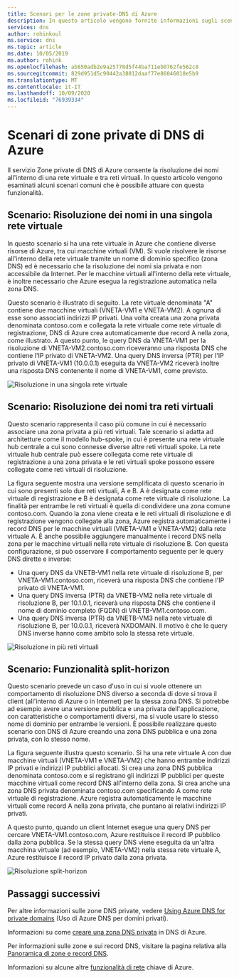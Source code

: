 ```yaml
---
title: Scenari per le zone private-DNS di Azure
description: In questo articolo vengono fornite informazioni sugli scenari comuni per l'utilizzo di Zone private di DNS di Azure.
services: dns
author: rohinkoul
ms.service: dns
ms.topic: article
ms.date: 10/05/2019
ms.author: rohink
ms.openlocfilehash: ab850adb2e9a25778d5f44ba711eb0762fe562c8
ms.sourcegitcommit: 829d951d5c90442a38012daaf77e86046018e5b9
ms.translationtype: MT
ms.contentlocale: it-IT
ms.lasthandoff: 10/09/2020
ms.locfileid: "76939334"
---
```

# <a name="azure-dns-private-zones-scenarios"></a>Scenari di zone private di DNS di Azure

Il servizio Zone private di DNS di Azure consente la risoluzione dei nomi all'interno di una rete virtuale e tra reti virtuali. In questo articolo vengono esaminati alcuni scenari comuni che è possibile attuare con questa funzionalità.

## <a name="scenario-name-resolution-scoped-to-a-single-virtual-network"></a>Scenario: Risoluzione dei nomi in una singola rete virtuale
In questo scenario si ha una rete virtuale in Azure che contiene diverse risorse di Azure, tra cui macchine virtuali (VM). Si vuole risolvere le risorse all'interno della rete virtuale tramite un nome di dominio specifico (zona DNS) ed è necessario che la risoluzione dei nomi sia privata e non accessibile da Internet. Per le macchine virtuali all'interno della rete virtuale, è inoltre necessario che Azure esegua la registrazione automatica nella zona DNS. 

Questo scenario è illustrato di seguito. La rete virtuale denominata "A" contiene due macchine virtuali (VNETA-VM1 e VNETA-VM2). A ognuna di esse sono associati indirizzi IP privati. Una volta creata una zona privata denominata contoso.com e collegata la rete virtuale come rete virtuale di registrazione, DNS di Azure crea automaticamente due record A nella zona, come illustrato. A questo punto, le query DNS da VNETA-VM1 per la risoluzione di VNETA-VM2.contoso.com riceveranno una risposta DNS che contiene l'IP privato di VNETA-VM2. Una query DNS inversa (PTR) per l'IP privato di VNETA-VM1 (10.0.0.1) eseguita da VNETA-VM2 riceverà inoltre una risposta DNS contenente il nome di VNETA-VM1, come previsto. 

![Risoluzione in una singola rete virtuale](./media/private-dns-scenarios/single-vnet-resolution.png)

## <a name="scenario-name-resolution-across-virtual-networks"></a>Scenario: Risoluzione dei nomi tra reti virtuali

Questo scenario rappresenta il caso più comune in cui è necessario associare una zona privata a più reti virtuali. Tale scenario si adatta ad architetture come il modello hub-spoke, in cui è presente una rete virtuale hub centrale a cui sono connesse diverse altre reti virtuali spoke. La rete virtuale hub centrale può essere collegata come rete virtuale di registrazione a una zona privata e le reti virtuali spoke possono essere collegate come reti virtuali di risoluzione. 

La figura seguente mostra una versione semplificata di questo scenario in cui sono presenti solo due reti virtuali, A e B. A è designata come rete virtuale di registrazione e B è designata come rete virtuale di risoluzione. La finalità per entrambe le reti virtuali è quella di condividere una zona comune contoso.com. Quando la zona viene creata e le reti virtuali di risoluzione e di registrazione vengono collegate alla zona, Azure registra automaticamente i record DNS per le macchine virtuali (VNETA-VM1 e VNETA-VM2) dalla rete virtuale A. È anche possibile aggiungere manualmente i record DNS nella zona per le macchine virtuali nella rete virtuale di risoluzione B. Con questa configurazione, si può osservare il comportamento seguente per le query DNS dirette e inverse:
* Una query DNS da VNETB-VM1 nella rete virtuale di risoluzione B, per VNETA-VM1.contoso.com, riceverà una risposta DNS che contiene l'IP privato di VNETA-VM1.
* Una query DNS inversa (PTR) da VNETB-VM2 nella rete virtuale di risoluzione B, per 10.1.0.1, riceverà una risposta DNS che contiene il nome di dominio completo (FQDN) di VNETB-VM1.contoso.com.  
* Una query DNS inversa (PTR) da VNETB-VM3 nella rete virtuale di risoluzione B, per 10.0.0.1, riceverà NXDOMAIN. Il motivo è che le query DNS inverse hanno come ambito solo la stessa rete virtuale. 


![Risoluzione in più reti virtuali](./media/private-dns-scenarios/multi-vnet-resolution.png)

## <a name="scenario-split-horizon-functionality"></a>Scenario: Funzionalità split-horizon

Questo scenario prevede un caso d'uso in cui si vuole ottenere un comportamento di risoluzione DNS diverso a seconda di dove si trova il client (all'interno di Azure o in Internet) per la stessa zona DNS. Si potrebbe ad esempio avere una versione pubblica e una privata dell'applicazione, con caratteristiche o comportamenti diversi, ma si vuole usare lo stesso nome di dominio per entrambe le versioni. È possibile realizzare questo scenario con DNS di Azure creando una zona DNS pubblica e una zona privata, con lo stesso nome.

La figura seguente illustra questo scenario. Si ha una rete virtuale A con due macchine virtuali (VNETA-VM1 e VNETA-VM2) che hanno entrambe indirizzi IP privati e indirizzi IP pubblici allocati. Si crea una zona DNS pubblica denominata contoso.com e si registrano gli indirizzi IP pubblici per queste macchine virtuali come record DNS all'interno della zona. Si crea anche una zona DNS privata denominata contoso.com specificando A come rete virtuale di registrazione. Azure registra automaticamente le macchine virtuali come record A nella zona privata, che puntano ai relativi indirizzi IP privati.

A questo punto, quando un client Internet esegue una query DNS per cercare VNETA-VM1.contoso.com, Azure restituisce il record IP pubblico dalla zona pubblica. Se la stessa query DNS viene eseguita da un'altra macchina virtuale (ad esempio, VNETA-VM2) nella stessa rete virtuale A, Azure restituisce il record IP privato dalla zona privata. 

![Risoluzione split-horizon](./media/private-dns-scenarios/split-brain-resolution.png)

## <a name="next-steps"></a>Passaggi successivi
Per altre informazioni sulle zone DNS private, vedere [Using Azure DNS for private domains](private-dns-overview.md) (Uso di Azure DNS per domini privati).

Informazioni su come [creare una zona DNS privata](./private-dns-getstarted-powershell.md) in DNS di Azure.

Per informazioni sulle zone e sui record DNS, visitare la pagina relativa alla [Panoramica di zone e record DNS](dns-zones-records.md).

Informazioni su alcune altre [funzionalità di rete](../networking/networking-overview.md) chiave di Azure.


